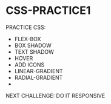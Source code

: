 # CSS-PRACTICE1

PRACTICE CSS:
  * FLEX-BOX
  * BOX SHADOW
  * TEXT SHADOW
  * HOVER
  * ADD ICONS
  * LINEAR-GRADIENT
  * RADIAL-GRADIENT
  * 
  
 NEXT CHALLENGE: DO IT RESPONSIVE
 
 

